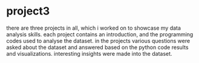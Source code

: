 # project3
there are three projects in all, which i worked on to showcase my data analysis skills.
each project contains an introduction, and the programming codes used to analyse the dataset.
in the projects various questions were asked about the dataset and answered based on the python code results and visualizations.
interesting insights were made into the dataset.
